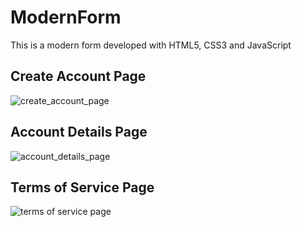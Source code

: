 # ModernForm
This is a modern form developed with HTML5, CSS3 and JavaScript

## Create Account Page
![create_account_page](https://cloud.githubusercontent.com/assets/16660134/24053057/06181958-0b0e-11e7-8240-1bf11a2dadcf.png)

## Account Details Page
![account_details_page](https://cloud.githubusercontent.com/assets/16660134/24053071/1493f2fe-0b0e-11e7-855e-75173bc59fa7.png)

## Terms of Service Page
![terms of service page](https://cloud.githubusercontent.com/assets/16660134/24053076/1ee5f040-0b0e-11e7-9216-b3777bd6007b.png)
